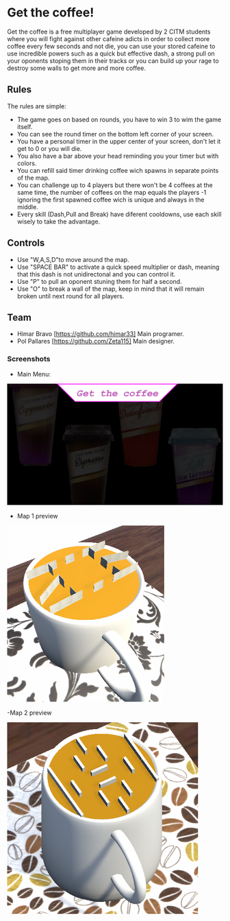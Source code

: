 # Get the coffee!

Get the coffee is a free multiplayer game developed by 2 CITM students where you will fight against other cafeine adicts in order to collect more coffee every few seconds and not die, you can use your stored cafeine to use incredible powers such as a quick but effective dash, a strong pull on your oponents stoping them in their tracks or you can build up your rage to destroy some walls to get more and more coffee.

## Rules

The rules are simple:

- The game goes on based on rounds, you have to win 3 to wim the game itself.
- You can see the round timer on the bottom left corner of your screen.
- You have a personal timer in the upper center of your screen, don't let it get to 0 or you will die.
- You also have a bar above your head reminding you your timer but with colors.
- You can refill said timer drinking coffee wich spawns in separate points of the map.
- You can challenge up to 4 players but there won't be 4 coffees at the same time, the number of coffees on the map equals the players -1 ignoring the first spawned coffee wich is unique and always in the middle.
- Every skill (Dash,Pull and Break) have diferent cooldowns, use each skill wisely to take the advantage.

## Controls

- Use "W,A,S,D"to move around the map.
- Use "SPACE BAR" to activate a quick speed multiplier or dash, meaning that this dash is not unidirectonal and you can control it.
- Use "P" to pull an oponent stuning them for half a second.
- Use "O" to break a wall of the map, keep in mind that it will remain broken until next round for all players.

## Team

-  Himar Bravo [https://github.com/himar33] Main programer.
-  Pol Pallares [https://github.com/Zeta115] Main designer.

### Screenshots


- Main Menu:

![](https://github.com/himar33/Multiplayer-Unity-Game/blob/main/GetTheCoffe!/Assets/Textures/Screens/MainMenu.png)

- Map 1 preview

![](https://github.com/himar33/Multiplayer-Unity-Game/blob/main/GetTheCoffe!/Assets/Textures/UI/preview_map1.png)

-Map 2 preview

![](https://github.com/himar33/Multiplayer-Unity-Game/blob/main/GetTheCoffe!/Assets/Textures/UI/preview_map2.png)
